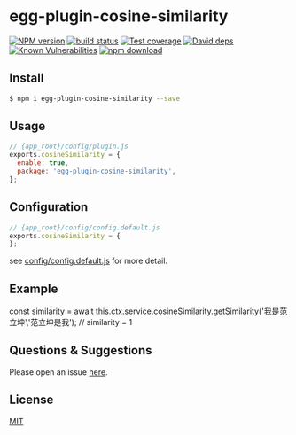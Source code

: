 # egg-plugin-cosine-similarity

[![NPM version][npm-image]][npm-url]
[![build status][travis-image]][travis-url]
[![Test coverage][codecov-image]][codecov-url]
[![David deps][david-image]][david-url]
[![Known Vulnerabilities][snyk-image]][snyk-url]
[![npm download][download-image]][download-url]

[npm-image]: https://img.shields.io/npm/v/egg-plugin-cosine-similarity.svg?style=flat-square
[npm-url]: https://npmjs.org/package/egg-plugin-cosine-similarity
[travis-image]: https://img.shields.io/travis/eggjs/egg-plugin-cosine-similarity.svg?style=flat-square
[travis-url]: https://travis-ci.org/eggjs/egg-plugin-cosine-similarity
[codecov-image]: https://img.shields.io/codecov/c/github/eggjs/egg-plugin-cosine-similarity.svg?style=flat-square
[codecov-url]: https://codecov.io/github/eggjs/egg-plugin-cosine-similarity?branch=master
[david-image]: https://img.shields.io/david/eggjs/egg-plugin-cosine-similarity.svg?style=flat-square
[david-url]: https://david-dm.org/eggjs/egg-plugin-cosine-similarity
[snyk-image]: https://snyk.io/test/npm/egg-plugin-cosine-similarity/badge.svg?style=flat-square
[snyk-url]: https://snyk.io/test/npm/egg-plugin-cosine-similarity
[download-image]: https://img.shields.io/npm/dm/egg-plugin-cosine-similarity.svg?style=flat-square
[download-url]: https://npmjs.org/package/egg-plugin-cosine-similarity

<!--
Description here.
-->

## Install

```bash
$ npm i egg-plugin-cosine-similarity --save
```

## Usage

```js
// {app_root}/config/plugin.js
exports.cosineSimilarity = {
  enable: true,
  package: 'egg-plugin-cosine-similarity',
};
```

## Configuration

```js
// {app_root}/config/config.default.js
exports.cosineSimilarity = {
};
```

see [config/config.default.js](config/config.default.js) for more detail.

## Example

const similarity = await this.ctx.service.cosineSimilarity.getSimilarity('我是范立坤','范立坤是我');
// similarity = 1

## Questions & Suggestions

Please open an issue [here](https://github.com/eggjs/egg/issues).

## License

[MIT](LICENSE)
